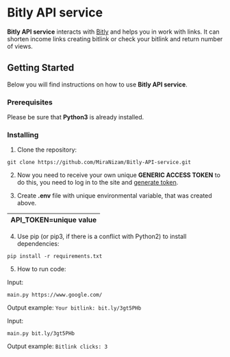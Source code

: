 # Bitly API service

**Bitly API service** interacts with [Bitly](https://bitly.com/pages/home/v1) and helps you in work with links. It can shorten income links creating bitlink or check your bitlink and return number of views.

## Getting Started

Below you will find instructions on how to use **Bitly API service**.  

### Prerequisites

Please be sure that **Python3** is already installed. 

### Installing
1. Clone the repository:
```
git clone https://github.com/MiraNizam/Bitly-API-service.git
```
2. Now you need to receive your own unique **GENERIC ACCESS TOKEN** to do this, you need to log in to the site and [generate token](https://app.bitly.com/settings/api/).

3. Create **.env** file with unique environmental variable, that was created above. 

| API_TOKEN=unique value  | 
|----------------------------------|

4. Use pip (or pip3, if there is a conflict with Python2) to install dependencies:
```
pip install -r requirements.txt
```
5. How to run code:

Input: 
```
main.py https://www.google.com/
```
Output example: 
`Your bitlink: bit.ly/3gt5PHb`

Input:
```
main.py bit.ly/3gt5PHb
```
Output example:
`
Bitlink clicks: 3
`